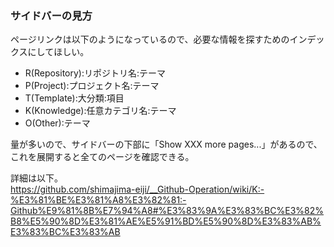 ### サイドバーの見方
ページリンクは以下のようになっているので、必要な情報を探すためのインデックスにしてほしい。

- R(Repository):リポジトリ名:テーマ
- P(Project):プロジェクト名:テーマ
- T(Template):大分類:項目
- K(Knowledge):任意カテゴリ名:テーマ
- O(Other):テーマ

量が多いので、サイドバーの下部に「Show XXX more pages...」があるので、これを展開すると全てのページを確認できる。

詳細は以下。  
https://github.com/shimajima-eiji/__Github-Operation/wiki/K:-%E3%81%BE%E3%81%A8%E3%82%81:-Github%E9%81%8B%E7%94%A8#%E3%83%9A%E3%83%BC%E3%82%B8%E5%90%8D%E3%81%AE%E5%91%BD%E5%90%8D%E3%83%AB%E3%83%BC%E3%83%AB